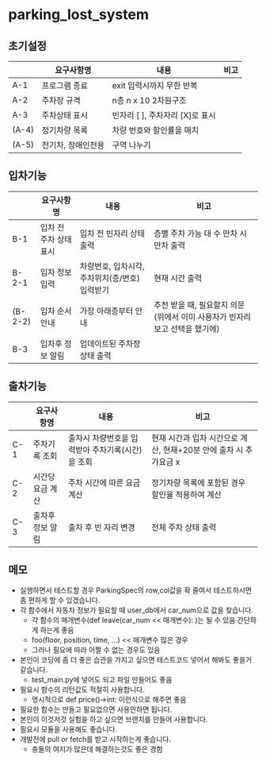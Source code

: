 # parking_lost_system
## 초기설정

|  | 요구사항명 | 내용 | 비고 |
| --- | --- | --- | --- |
| A-1 | 프로그램 종료 | exit 입력시까지 무한 반복 |  |
| A-2 | 주차장 규격 | n층 n x 10 2차원구조 |  |
| A-3 | 주차상태 표시 | 빈자리 [ ], 주차자리 [X]로 표시 |  |
| (A-4) | 정기차량 목록 | 차량 번호와 할인률을 매치 |  |
| (A-5) | 전기차, 장애인전용 | 구역 나누기 |  |

## 입차기능

|  | 요구사항명 | 내용 | 비고 |
| --- | --- | --- | --- |
| B-1 | 입차 전 주차 상태 표시 | 입차 전 빈자리 상태 출력 | 층별 주차 가능 대 수 만차 시 만차 출력 |
| B-2-1 | 입차 정보 입력 | 차량번호, 입차시각, 주차위치(층/번호) 입력받기 | 현재 시간 출력  |
| (B-2-2) | 입차 순서 안내 | 가장 아래층부터 안내 | 추천 받을 때, 필요할지 의문(위에서 이미 사용자가 빈자리 보고 선택을 했기에) |
| B-3 | 입차후 정보 알림 | 업데이트된 주차장 상태 출력 |  |

## 출차기능

|  | 요구사항명 | 내용 | 비고 |
| --- | --- | --- | --- |
| C-1 | 주차기록 조회 | 출차시 차량번호을 입력받아 주차기록(시간)을 조회 | 현재 시간과 입차 시간으로 계산, 현재+20분 안에 출차 시 추가요금 x |
| C-2 | 시간당 요금 계산 | 주차 시간에 따른 요금 계산 | 정기차량 목록에 포함된 경우 할인율 적용하여 계산 |
| C-3 | 출차후 정보 알림 | 출차 후 빈 자리 변경 | 전체 주차 상태 출력 |

## 메모
- 실행하면서 테스트할 경우 ParkingSpec의 row,col값을 확 줄여서 테스트하시면 좀 편하게 할 수 있겠습니다.
- 각 함수에서 자동차 정보가 필요할 때 user_db에서 car_num으로 값을 찾습니다.
    -  각 함수의 매개변수(def leave(car_num << 매개변수): )는 될 수 있음 간단하게 하는게 좋음
    -  foo(floor, position, time, ...) << 매개변수 많은 경우
    - 그러나 필요에 따라 어쩔 수 없는 경우도 있음
- 본인이 코딩에 좀 더 좋은 습관을 가지고 싶으면 테스트코드 넣어서 해봐도 좋을거 같습니다. 
    - test_main.py에 넣어도 되고 파일 만들어도 좋음
- 필요시 함수의 리턴값도 적절히 사용합니다.
    - 명시적으로 def price()->int: 이런식으로 해주면 좋음
- 필요한 함수는 만들고 필요없으면 사용안하면 됩니다.
- 본인이 이것저것 실험을 하고 싶으면 브랜치를 만들어 사용합니다.
- 필요시 모듈을 사용해도 좋습니다.
- 개발전에 pull or fetch를 받고 시작하는게 좋습니다.
    - 충돌의 여지가 많은데 해결하는것도 좋은 경험
